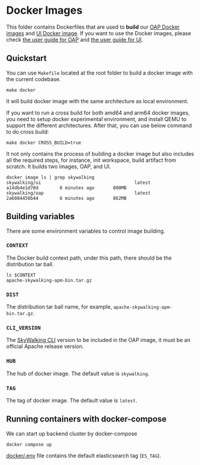 # Docker Images

This folder contains Dockerfiles that are used to **build**
our [OAP Docker images](https://hub.docker.com/r/apache/skywalking-oap-server)
and [UI Docker image](https://hub.docker.com/r/apache/skywalking-ui). If you want to use the Docker images, please
check [the user guide for OAP](../docs/en/setup/backend/docker.md)
and [the user guide for UI](../docs/en/setup/backend/ui-setup.md#start-with-docker-image).

## Quickstart

You can use `Makefile` located at the root folder to build a docker image with the current codebase.

```shell
make docker
```

It will build docker image with the same architecture as local environment. 

If you want to run a cross build for both amd64 and arm64 docker images, you need to setup docker experimental environment, and install QEMU to support the different architectures. After that, you can use below command to do cross build:

```shell
make docker CROSS_BUILD=true
```

It not only contains the process of building a docker image but also includes all the required steps, for instance, init
workspace, build artifact from scratch. It builds two images, OAP, and UI.

```shell
docker image ls | grep skywalking
skywalking/ui                                   latest              a14db4e1d70d        6 minutes ago       800MB
skywalking/oap                                  latest              2a6084450b44        6 minutes ago       862MB
```

## Building variables

There are some environment variables to control image building.

### `CONTEXT`

The Docker build context path, under this path, there should be the distribution tar ball.

```shell
ls $CONTEXT
apache-skywalking-apm-bin.tar.gz
```

### `DIST`

The distribution tar ball name, for example, `apache-skywalking-apm-bin.tar.gz`.

### `CLI_VERSION`

The [SkyWalking CLI](http://github.com/apache/skywalking-cli) version to be included in the OAP image, it must be an
official Apache release version.

### `HUB`

The hub of docker image. The default value is `skywalking`.

### `TAG`

The tag of docker image. The default value is `latest`.

## Running containers with docker-compose

We can start up backend cluster by docker-compose

```shell
docker compose up
```

[docker/.env](./.env) file contains the default elasticsearch tag (`ES_TAG`).
